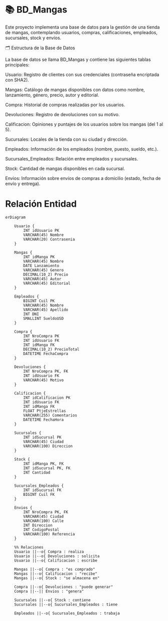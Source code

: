 # 📚 BD_Mangas

Este proyecto implementa una base de datos para la gestión de una tienda de mangas, contemplando usuarios, compras, calificaciones, empleados, sucursales, stock y envíos.

🗂️ Estructura de la Base de Datos

La base de datos se llama BD_Mangas y contiene las siguientes tablas principales:

Usuario: Registro de clientes con sus credenciales (contraseña encriptada con SHA2).

Mangas: Catálogo de mangas disponibles con datos como nombre, lanzamiento, género, precio, autor y editorial.

Compra: Historial de compras realizadas por los usuarios.

Devoluciones: Registro de devoluciones con su motivo.

Calificacion: Opiniones y puntajes de los usuarios sobre los mangas (del 1 al 5).

Sucursales: Locales de la tienda con su ciudad y dirección.

Empleados: Información de los empleados (nombre, puesto, sueldo, etc.).

Sucursales_Empleados: Relación entre empleados y sucursales.

Stock: Cantidad de mangas disponibles en cada sucursal.

Envios: Información sobre envíos de compras a domicilio (estado, fecha de envío y entrega).

# Relación Entidad
```mermaid
erDiagram

    Usuario {
        INT idUsuario PK
        VARCHAR(45) Nombre
        VARCHAR(20) Contrasenia
    }

    Mangas {
        INT idManga PK
        VARCHAR(45) Nombre
        DATE Lanzamiento
        VARCHAR(45) Genero
        DECIMAL(10_2) Precio
        VARCHAR(45) Autor
        VARCHAR(45) Editorial
    }

    Empleados {
        BIGINT Cuil PK
        VARCHAR(45) Nombre
        VARCHAR(45) Apellido
        INT DNI
        SMALLINT SueldoUSD
    }

    Compra {
        INT NroCompra PK
        INT idUsuario FK
        INT idManga FK
        DECIMAL(10_2) PrecioTotal
        DATETIME FechaCompra
    }

    Devoluciones {
        INT NroCompra PK, FK
        INT idUsuario FK
        VARCHAR(45) Motivo
    }

    Calificacion {
        INT idCalificacion PK
        INT idUsuario FK
        INT idManga FK
        FLOAT PtjeEstrellas
        VARCHAR(255) Comentarios
        DATETIME FechaHora
    }

    Sucursales {
        INT idSucursal PK
        VARCHAR(45) Ciudad
        VARCHAR(100) Direccion
    }

    Stock {
        INT idManga PK, FK
        INT idSucursal PK, FK
        INT Cantidad
    }

    Sucursales_Empleados {
        INT idSucursal FK
        BIGINT Cuil FK
    }

    Envios {
        INT NroCompra PK, FK
        VARCHAR(45) Ciudad
        VARCHAR(100) Calle
        INT Direccion
        INT CodigoPostal
        VARCHAR(100) Referencia
    }

    %% Relaciones
    Usuario ||--o{ Compra : realiza
    Usuario ||--o{ Devoluciones : solicita
    Usuario ||--o{ Calificacion : escribe

    Mangas ||--o{ Compra : "es comprado"
    Mangas ||--o{ Calificacion : "recibe"
    Mangas ||--o{ Stock : "se almacena en"

    Compra ||--o{ Devoluciones : "puede generar"
    Compra ||--|| Envios : "genera"

    Sucursales ||--o{ Stock : contiene
    Sucursales ||--o{ Sucursales_Empleados : tiene

    Empleados ||--o{ Sucursales_Empleados : trabaja

```

